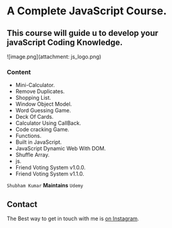 # A Complete JavaScript Course.

## This course will guide u to develop your javaScript Coding Knowledge.

![image.png](attachment: js_logo.png)

### Content

- Mini-Calculator.
- Remove Duplicates.
- Shopping List.
- Window Object Model.
- Word Guessing Game.
- Deck Of Cards.
- Calculator Using CallBack.
- Code cracking Game.
- Functions.
- Built in JavaScript.
- JavaScript Dynamic Web With DOM.
- Shuffle Array.
- js.
- Friend Voting System v1.0.0.
- Friend Voting System v1.1.0.

`Shubham Kumar` <b>Maintains</b> `Udemy`

## Contact

The Best way to get in touch with me is [on Instagram](https://www.instagram.com/subham.kumar032/).
